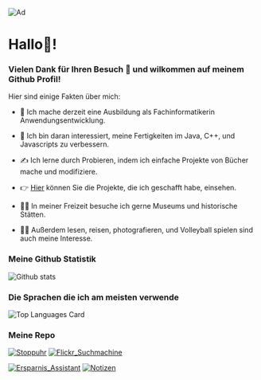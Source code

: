 ![Ad](https://user-images.githubusercontent.com/71266593/95497278-5af09400-09a2-11eb-8f64-2fb128c94517.jpeg)


# Hallo👋! 

### Vielen Dank für Ihren Besuch 🙏 und wilkommen auf meinem Github Profil! 

Hier sind einige Fakten über mich:

- 🔭 Ich mache derzeit eine Ausbildung als Fachinformatikerin Anwendungsentwicklung.

- 🌱 Ich bin daran interessiert, meine Fertigkeiten im Java, C++, und Javascripts zu verbessern.

- ✍ Ich lerne durch Probieren, indem ich einfache Projekte von Bücher mache und modifiziere. 

- 👉 [Hier](https://mehrapi.github.io) können Sie die Projekte, die ich geschafft habe, einsehen.

- 🏃‍♀️ In meiner Freizeit besuche ich gerne Museums und historische Stätten. 

- 🚵‍♀️ Außerdem lesen, reisen, photografieren,
und Volleyball spielen sind auch meine Interesse.


### Meine Github Statistik

![Github stats](https://github-readme-stats.vercel.app/api?username=Mehrapi&theme=buefy&show_icons=true&count_private=true)


### Die Sprachen die ich am meisten verwende

![Top Languages Card](https://github-readme-stats.vercel.app/api/top-langs/?username=Mehrapi&hide=Ruby&layout=compact)



### Meine Repo

[![Stoppuhr](https://github-readme-stats.vercel.app/api/pin/?username=Mehrapi&repo=Stoppuhr&show_owner=true)](https://github.com/Mehrapi/Stoppuhr)
[![Flickr_Suchmachine](https://github-readme-stats.vercel.app/api/pin/?username=Mehrapi&repo=Flickr_Suchmachine&show_owner=true)](https://github.com/Mehrapi/Flickr_Suchmachine)

[![Ersparnis_Assistant](https://github-readme-stats.vercel.app/api/pin/?username=Mehrapi&repo=ErsparnisAssistant&show_owner=true)](https://github.com/Mehrapi/ErsparnisAssistant)
[![Notizen](https://github-readme-stats.vercel.app/api/pin/?username=Mehrapi&repo=Notizen&show_owner=true)](https://github.com/Mehrapi/Notizen) 

